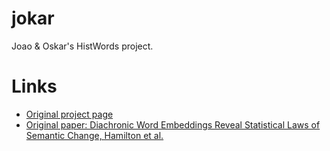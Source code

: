 # jokar
Joao &amp; Oskar's HistWords project.


# Links
* [Original project page](nlp.stanford.edu/projects/histwords)
* [Original paper: Diachronic Word Embeddings Reveal Statistical Laws of Semantic Change, Hamilton et al.](https://arxiv.org/abs/1605.09096)
